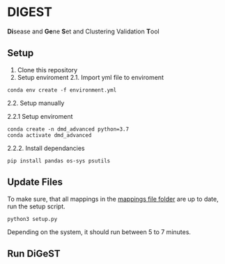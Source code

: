 # DIGEST
**Di**sease and **Ge**ne **S**et and Clustering Validation **T**ool
## Setup
1. Clone this repository
2. Setup enviroment
2.1. Import yml file to enviroment
```
conda env create -f environment.yml
```
2.2. Setup manually

2.2.1 Setup enviroment
```
conda create -n dmd_advanced python=3.7
conda activate dmd_advanced
```
2.2.2. Install dependancies
```
pip install pandas os-sys psutils
```
## Update Files
To make sure, that all mappings in the [mappings file folder](https://github.com/digest-env/digest/tree/main/mapping_files) are up to date, run the setup script.
```
python3 setup.py
```
Depending on the system, it should run between 5 to 7 minutes.
## Run DiGeST

